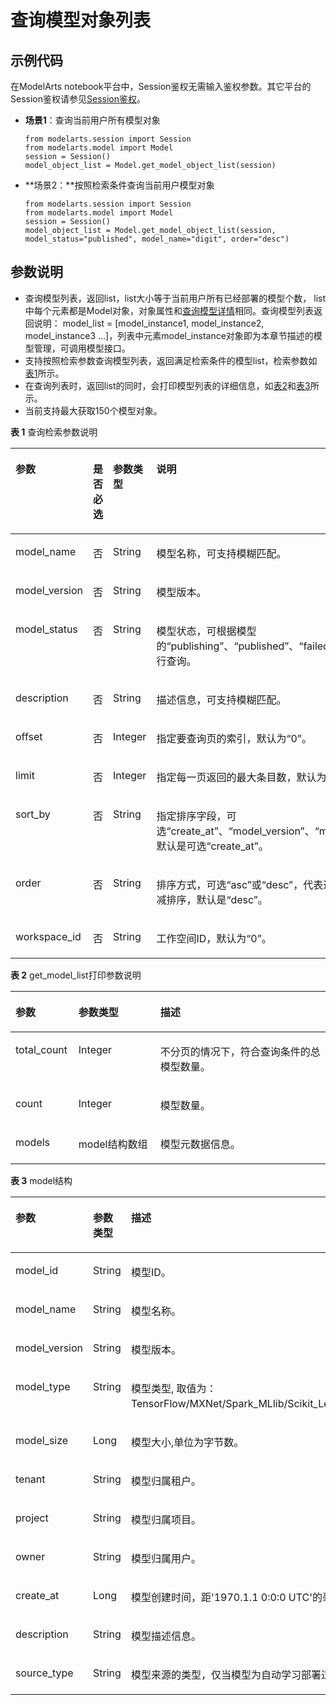 # 查询模型对象列表<a name="modelarts_04_0196"></a>

## 示例代码<a name="zh-cn_topic_0160574220_section39592964819"></a>

在ModelArts notebook平台中，Session鉴权无需输入鉴权参数。其它平台的Session鉴权请参见[Session鉴权](Session鉴权概述.md)。

-   **场景1**：查询当前用户所有模型对象

    ```
    from modelarts.session import Session
    from modelarts.model import Model
    session = Session()
    model_object_list = Model.get_model_object_list(session)
    ```


-   **场景2：**按照检索条件查询当前用户模型对象

    ```
    from modelarts.session import Session
    from modelarts.model import Model
    session = Session()
    model_object_list = Model.get_model_object_list(session, model_status="published", model_name="digit", order="desc")
    ```


## 参数说明<a name="zh-cn_topic_0160574220_section483612415818"></a>

-   查询模型列表，返回list，list大小等于当前用户所有已经部署的模型个数， list中每个元素都是Model对象，对象属性和[查询模型详情](查询模型详情.md)相同。查询模型列表返回说明： model\_list = \[model\_instance1, model\_instance2, model\_instance3 ...\]，列表中元素model\_instance对象即为本章节描述的模型管理，可调用模型接口。
-   支持按照检索参数查询模型列表，返回满足检索条件的模型list，检索参数如[表1](#zh-cn_topic_0160574220_table2918868102420)所示。
-   在查询列表时，返回list的同时，会打印模型列表的详细信息，如[表2](#zh-cn_topic_0160574220_table1954662185412)和[表3](#zh-cn_topic_0160574220_table1198992710540)所示。
-   当前支持最大获取150个模型对象。

**表 1**  查询检索参数说明

<a name="zh-cn_topic_0160574220_table2918868102420"></a>
<table><thead align="left"><tr id="zh-cn_topic_0160574220_row46282814102420"><th class="cellrowborder" valign="top" width="17.96%" id="mcps1.2.5.1.1"><p id="zh-cn_topic_0160574220_p58767362102449"><a name="zh-cn_topic_0160574220_p58767362102449"></a><a name="zh-cn_topic_0160574220_p58767362102449"></a>参数</p>
</th>
<th class="cellrowborder" valign="top" width="12.280000000000001%" id="mcps1.2.5.1.2"><p id="zh-cn_topic_0160574220_p62535864102449"><a name="zh-cn_topic_0160574220_p62535864102449"></a><a name="zh-cn_topic_0160574220_p62535864102449"></a>是否必选</p>
</th>
<th class="cellrowborder" valign="top" width="12.809999999999999%" id="mcps1.2.5.1.3"><p id="zh-cn_topic_0160574220_p32240260102449"><a name="zh-cn_topic_0160574220_p32240260102449"></a><a name="zh-cn_topic_0160574220_p32240260102449"></a>参数类型</p>
</th>
<th class="cellrowborder" valign="top" width="56.95%" id="mcps1.2.5.1.4"><p id="zh-cn_topic_0160574220_p61324235102449"><a name="zh-cn_topic_0160574220_p61324235102449"></a><a name="zh-cn_topic_0160574220_p61324235102449"></a>说明</p>
</th>
</tr>
</thead>
<tbody><tr id="zh-cn_topic_0160574220_row55399715102420"><td class="cellrowborder" valign="top" width="17.96%" headers="mcps1.2.5.1.1 "><p id="zh-cn_topic_0160574220_p032273713366"><a name="zh-cn_topic_0160574220_p032273713366"></a><a name="zh-cn_topic_0160574220_p032273713366"></a>model_name</p>
</td>
<td class="cellrowborder" valign="top" width="12.280000000000001%" headers="mcps1.2.5.1.2 "><p id="zh-cn_topic_0160574220_p73258373366"><a name="zh-cn_topic_0160574220_p73258373366"></a><a name="zh-cn_topic_0160574220_p73258373366"></a>否</p>
</td>
<td class="cellrowborder" valign="top" width="12.809999999999999%" headers="mcps1.2.5.1.3 "><p id="zh-cn_topic_0160574220_p232723763614"><a name="zh-cn_topic_0160574220_p232723763614"></a><a name="zh-cn_topic_0160574220_p232723763614"></a>String</p>
</td>
<td class="cellrowborder" valign="top" width="56.95%" headers="mcps1.2.5.1.4 "><p id="zh-cn_topic_0160574220_p173291637153620"><a name="zh-cn_topic_0160574220_p173291637153620"></a><a name="zh-cn_topic_0160574220_p173291637153620"></a>模型名称，可支持模糊匹配。</p>
</td>
</tr>
<tr id="zh-cn_topic_0160574220_row17457519102420"><td class="cellrowborder" valign="top" width="17.96%" headers="mcps1.2.5.1.1 "><p id="zh-cn_topic_0160574220_p633310373369"><a name="zh-cn_topic_0160574220_p633310373369"></a><a name="zh-cn_topic_0160574220_p633310373369"></a>model_version</p>
</td>
<td class="cellrowborder" valign="top" width="12.280000000000001%" headers="mcps1.2.5.1.2 "><p id="zh-cn_topic_0160574220_p10334153763618"><a name="zh-cn_topic_0160574220_p10334153763618"></a><a name="zh-cn_topic_0160574220_p10334153763618"></a>否</p>
</td>
<td class="cellrowborder" valign="top" width="12.809999999999999%" headers="mcps1.2.5.1.3 "><p id="zh-cn_topic_0160574220_p10337173753615"><a name="zh-cn_topic_0160574220_p10337173753615"></a><a name="zh-cn_topic_0160574220_p10337173753615"></a>String</p>
</td>
<td class="cellrowborder" valign="top" width="56.95%" headers="mcps1.2.5.1.4 "><p id="zh-cn_topic_0160574220_p153391237143610"><a name="zh-cn_topic_0160574220_p153391237143610"></a><a name="zh-cn_topic_0160574220_p153391237143610"></a>模型版本。</p>
</td>
</tr>
<tr id="zh-cn_topic_0160574220_row18276139113012"><td class="cellrowborder" valign="top" width="17.96%" headers="mcps1.2.5.1.1 "><p id="zh-cn_topic_0160574220_p1427689133019"><a name="zh-cn_topic_0160574220_p1427689133019"></a><a name="zh-cn_topic_0160574220_p1427689133019"></a>model_status</p>
</td>
<td class="cellrowborder" valign="top" width="12.280000000000001%" headers="mcps1.2.5.1.2 "><p id="zh-cn_topic_0160574220_p1346282320309"><a name="zh-cn_topic_0160574220_p1346282320309"></a><a name="zh-cn_topic_0160574220_p1346282320309"></a>否</p>
</td>
<td class="cellrowborder" valign="top" width="12.809999999999999%" headers="mcps1.2.5.1.3 "><p id="zh-cn_topic_0160574220_p124651223153017"><a name="zh-cn_topic_0160574220_p124651223153017"></a><a name="zh-cn_topic_0160574220_p124651223153017"></a>String</p>
</td>
<td class="cellrowborder" valign="top" width="56.95%" headers="mcps1.2.5.1.4 "><p id="zh-cn_topic_0160574220_p4138143053012"><a name="zh-cn_topic_0160574220_p4138143053012"></a><a name="zh-cn_topic_0160574220_p4138143053012"></a>模型状态，可根据模型的<span class="parmname" id="parmname11782138192417"><a name="parmname11782138192417"></a><a name="parmname11782138192417"></a>“publishing”</span>、<span class="parmname" id="parmname26041112192410"><a name="parmname26041112192410"></a><a name="parmname26041112192410"></a>“published”</span>、<span class="parmname" id="parmname3756166248"><a name="parmname3756166248"></a><a name="parmname3756166248"></a>“failed”</span>三种状态执行查询。</p>
</td>
</tr>
<tr id="zh-cn_topic_0160574220_row14692786102420"><td class="cellrowborder" valign="top" width="17.96%" headers="mcps1.2.5.1.1 "><p id="zh-cn_topic_0160574220_p4343143713369"><a name="zh-cn_topic_0160574220_p4343143713369"></a><a name="zh-cn_topic_0160574220_p4343143713369"></a>description</p>
</td>
<td class="cellrowborder" valign="top" width="12.280000000000001%" headers="mcps1.2.5.1.2 "><p id="zh-cn_topic_0160574220_p183451737133617"><a name="zh-cn_topic_0160574220_p183451737133617"></a><a name="zh-cn_topic_0160574220_p183451737133617"></a>否</p>
</td>
<td class="cellrowborder" valign="top" width="12.809999999999999%" headers="mcps1.2.5.1.3 "><p id="zh-cn_topic_0160574220_p1934783743610"><a name="zh-cn_topic_0160574220_p1934783743610"></a><a name="zh-cn_topic_0160574220_p1934783743610"></a>String</p>
</td>
<td class="cellrowborder" valign="top" width="56.95%" headers="mcps1.2.5.1.4 "><p id="zh-cn_topic_0160574220_p1435093723618"><a name="zh-cn_topic_0160574220_p1435093723618"></a><a name="zh-cn_topic_0160574220_p1435093723618"></a>描述信息，可支持模糊匹配。</p>
</td>
</tr>
<tr id="zh-cn_topic_0160574220_row64535694102420"><td class="cellrowborder" valign="top" width="17.96%" headers="mcps1.2.5.1.1 "><p id="zh-cn_topic_0160574220_p7353143716365"><a name="zh-cn_topic_0160574220_p7353143716365"></a><a name="zh-cn_topic_0160574220_p7353143716365"></a>offset</p>
</td>
<td class="cellrowborder" valign="top" width="12.280000000000001%" headers="mcps1.2.5.1.2 "><p id="zh-cn_topic_0160574220_p63561237183614"><a name="zh-cn_topic_0160574220_p63561237183614"></a><a name="zh-cn_topic_0160574220_p63561237183614"></a>否</p>
</td>
<td class="cellrowborder" valign="top" width="12.809999999999999%" headers="mcps1.2.5.1.3 "><p id="zh-cn_topic_0160574220_p193582037143618"><a name="zh-cn_topic_0160574220_p193582037143618"></a><a name="zh-cn_topic_0160574220_p193582037143618"></a>Integer</p>
</td>
<td class="cellrowborder" valign="top" width="56.95%" headers="mcps1.2.5.1.4 "><p id="zh-cn_topic_0160574220_p15361137193610"><a name="zh-cn_topic_0160574220_p15361137193610"></a><a name="zh-cn_topic_0160574220_p15361137193610"></a>指定要查询页的索引，默认为<span class="parmname" id="parmname935184711246"><a name="parmname935184711246"></a><a name="parmname935184711246"></a>“0”</span>。</p>
</td>
</tr>
<tr id="zh-cn_topic_0160574220_row32737003102420"><td class="cellrowborder" valign="top" width="17.96%" headers="mcps1.2.5.1.1 "><p id="zh-cn_topic_0160574220_p193633378362"><a name="zh-cn_topic_0160574220_p193633378362"></a><a name="zh-cn_topic_0160574220_p193633378362"></a>limit</p>
</td>
<td class="cellrowborder" valign="top" width="12.280000000000001%" headers="mcps1.2.5.1.2 "><p id="zh-cn_topic_0160574220_p12366113711366"><a name="zh-cn_topic_0160574220_p12366113711366"></a><a name="zh-cn_topic_0160574220_p12366113711366"></a>否</p>
</td>
<td class="cellrowborder" valign="top" width="12.809999999999999%" headers="mcps1.2.5.1.3 "><p id="zh-cn_topic_0160574220_p1368173713364"><a name="zh-cn_topic_0160574220_p1368173713364"></a><a name="zh-cn_topic_0160574220_p1368173713364"></a>Integer</p>
</td>
<td class="cellrowborder" valign="top" width="56.95%" headers="mcps1.2.5.1.4 "><p id="zh-cn_topic_0160574220_p33701437133612"><a name="zh-cn_topic_0160574220_p33701437133612"></a><a name="zh-cn_topic_0160574220_p33701437133612"></a>指定每一页返回的最大条目数，默认为<span class="parmname" id="parmname051186152513"><a name="parmname051186152513"></a><a name="parmname051186152513"></a>“280”</span>。</p>
</td>
</tr>
<tr id="zh-cn_topic_0160574220_row21262393102420"><td class="cellrowborder" valign="top" width="17.96%" headers="mcps1.2.5.1.1 "><p id="zh-cn_topic_0160574220_p19826207163712"><a name="zh-cn_topic_0160574220_p19826207163712"></a><a name="zh-cn_topic_0160574220_p19826207163712"></a>sort_by</p>
</td>
<td class="cellrowborder" valign="top" width="12.280000000000001%" headers="mcps1.2.5.1.2 "><p id="zh-cn_topic_0160574220_p1682827203720"><a name="zh-cn_topic_0160574220_p1682827203720"></a><a name="zh-cn_topic_0160574220_p1682827203720"></a>否</p>
</td>
<td class="cellrowborder" valign="top" width="12.809999999999999%" headers="mcps1.2.5.1.3 "><p id="zh-cn_topic_0160574220_p28301979378"><a name="zh-cn_topic_0160574220_p28301979378"></a><a name="zh-cn_topic_0160574220_p28301979378"></a>String</p>
</td>
<td class="cellrowborder" valign="top" width="56.95%" headers="mcps1.2.5.1.4 "><p id="zh-cn_topic_0160574220_p1983417703719"><a name="zh-cn_topic_0160574220_p1983417703719"></a><a name="zh-cn_topic_0160574220_p1983417703719"></a>指定排序字段，可选<span class="parmvalue" id="parmvalue221684035111"><a name="parmvalue221684035111"></a><a name="parmvalue221684035111"></a>“create_at”</span>、<span class="parmvalue" id="parmvalue1615594475119"><a name="parmvalue1615594475119"></a><a name="parmvalue1615594475119"></a>“model_version”</span>、<span class="parmvalue" id="parmvalue1534417472511"><a name="parmvalue1534417472511"></a><a name="parmvalue1534417472511"></a>“model_size”</span>，默认是可选<span class="parmname" id="parmname12707142717246"><a name="parmname12707142717246"></a><a name="parmname12707142717246"></a>“create_at”</span>。</p>
</td>
</tr>
<tr id="zh-cn_topic_0160574220_row770125319364"><td class="cellrowborder" valign="top" width="17.96%" headers="mcps1.2.5.1.1 "><p id="zh-cn_topic_0160574220_p583714716371"><a name="zh-cn_topic_0160574220_p583714716371"></a><a name="zh-cn_topic_0160574220_p583714716371"></a>order</p>
</td>
<td class="cellrowborder" valign="top" width="12.280000000000001%" headers="mcps1.2.5.1.2 "><p id="zh-cn_topic_0160574220_p683967153712"><a name="zh-cn_topic_0160574220_p683967153712"></a><a name="zh-cn_topic_0160574220_p683967153712"></a>否</p>
</td>
<td class="cellrowborder" valign="top" width="12.809999999999999%" headers="mcps1.2.5.1.3 "><p id="zh-cn_topic_0160574220_p684214743715"><a name="zh-cn_topic_0160574220_p684214743715"></a><a name="zh-cn_topic_0160574220_p684214743715"></a>String</p>
</td>
<td class="cellrowborder" valign="top" width="56.95%" headers="mcps1.2.5.1.4 "><p id="zh-cn_topic_0160574220_p7845157183717"><a name="zh-cn_topic_0160574220_p7845157183717"></a><a name="zh-cn_topic_0160574220_p7845157183717"></a>排序方式，可选<span class="parmvalue" id="parmvalue1072995020514"><a name="parmvalue1072995020514"></a><a name="parmvalue1072995020514"></a>“asc”</span>或<span class="parmvalue" id="parmvalue370817538516"><a name="parmvalue370817538516"></a><a name="parmvalue370817538516"></a>“desc”</span>，代表递增排序及递减排序，默认是<span class="parmname" id="parmname17381113662415"><a name="parmname17381113662415"></a><a name="parmname17381113662415"></a>“desc”</span>。</p>
</td>
</tr>
<tr id="zh-cn_topic_0160574220_row166652375170"><td class="cellrowborder" valign="top" width="17.96%" headers="mcps1.2.5.1.1 "><p id="zh-cn_topic_0160574220_p134631412111013"><a name="zh-cn_topic_0160574220_p134631412111013"></a><a name="zh-cn_topic_0160574220_p134631412111013"></a>workspace_id</p>
</td>
<td class="cellrowborder" valign="top" width="12.280000000000001%" headers="mcps1.2.5.1.2 "><p id="zh-cn_topic_0160574220_p11463512151015"><a name="zh-cn_topic_0160574220_p11463512151015"></a><a name="zh-cn_topic_0160574220_p11463512151015"></a>否</p>
</td>
<td class="cellrowborder" valign="top" width="12.809999999999999%" headers="mcps1.2.5.1.3 "><p id="zh-cn_topic_0160574220_p44631112201017"><a name="zh-cn_topic_0160574220_p44631112201017"></a><a name="zh-cn_topic_0160574220_p44631112201017"></a>String</p>
</td>
<td class="cellrowborder" valign="top" width="56.95%" headers="mcps1.2.5.1.4 "><p id="zh-cn_topic_0160574220_p1246391218106"><a name="zh-cn_topic_0160574220_p1246391218106"></a><a name="zh-cn_topic_0160574220_p1246391218106"></a>工作空间ID，默认为<span class="parmname" id="parmname1229021914257"><a name="parmname1229021914257"></a><a name="parmname1229021914257"></a>“0”</span>。</p>
</td>
</tr>
</tbody>
</table>

**表 2**  get\_model\_list打印参数说明

<a name="zh-cn_topic_0160574220_table1954662185412"></a>
<table><thead align="left"><tr id="zh-cn_topic_0160574220_row555142175415"><th class="cellrowborder" valign="top" width="20%" id="mcps1.2.4.1.1"><p id="zh-cn_topic_0160574220_p1155315211549"><a name="zh-cn_topic_0160574220_p1155315211549"></a><a name="zh-cn_topic_0160574220_p1155315211549"></a>参数</p>
</th>
<th class="cellrowborder" valign="top" width="26%" id="mcps1.2.4.1.2"><p id="zh-cn_topic_0160574220_p1355662195410"><a name="zh-cn_topic_0160574220_p1355662195410"></a><a name="zh-cn_topic_0160574220_p1355662195410"></a>参数类型</p>
</th>
<th class="cellrowborder" valign="top" width="54%" id="mcps1.2.4.1.3"><p id="zh-cn_topic_0160574220_p1055820214544"><a name="zh-cn_topic_0160574220_p1055820214544"></a><a name="zh-cn_topic_0160574220_p1055820214544"></a>描述</p>
</th>
</tr>
</thead>
<tbody><tr id="zh-cn_topic_0160574220_row848065273113"><td class="cellrowborder" valign="top" width="20%" headers="mcps1.2.4.1.1 "><p id="zh-cn_topic_0160574220_p248155213111"><a name="zh-cn_topic_0160574220_p248155213111"></a><a name="zh-cn_topic_0160574220_p248155213111"></a>total_count</p>
</td>
<td class="cellrowborder" valign="top" width="26%" headers="mcps1.2.4.1.2 "><p id="zh-cn_topic_0160574220_p114812052153117"><a name="zh-cn_topic_0160574220_p114812052153117"></a><a name="zh-cn_topic_0160574220_p114812052153117"></a>Integer</p>
</td>
<td class="cellrowborder" valign="top" width="54%" headers="mcps1.2.4.1.3 "><p id="zh-cn_topic_0160574220_p174811352103111"><a name="zh-cn_topic_0160574220_p174811352103111"></a><a name="zh-cn_topic_0160574220_p174811352103111"></a>不分页的情况下，符合查询条件的总模型数量。</p>
</td>
</tr>
<tr id="zh-cn_topic_0160574220_row1560152115412"><td class="cellrowborder" valign="top" width="20%" headers="mcps1.2.4.1.1 "><p id="zh-cn_topic_0160574220_p1656210235418"><a name="zh-cn_topic_0160574220_p1656210235418"></a><a name="zh-cn_topic_0160574220_p1656210235418"></a>count</p>
</td>
<td class="cellrowborder" valign="top" width="26%" headers="mcps1.2.4.1.2 "><p id="zh-cn_topic_0160574220_p2056412225411"><a name="zh-cn_topic_0160574220_p2056412225411"></a><a name="zh-cn_topic_0160574220_p2056412225411"></a>Integer</p>
</td>
<td class="cellrowborder" valign="top" width="54%" headers="mcps1.2.4.1.3 "><p id="zh-cn_topic_0160574220_p15651629549"><a name="zh-cn_topic_0160574220_p15651629549"></a><a name="zh-cn_topic_0160574220_p15651629549"></a>模型数量。</p>
</td>
</tr>
<tr id="zh-cn_topic_0160574220_row17566112185418"><td class="cellrowborder" valign="top" width="20%" headers="mcps1.2.4.1.1 "><p id="zh-cn_topic_0160574220_p956913235417"><a name="zh-cn_topic_0160574220_p956913235417"></a><a name="zh-cn_topic_0160574220_p956913235417"></a>models</p>
</td>
<td class="cellrowborder" valign="top" width="26%" headers="mcps1.2.4.1.2 "><p id="zh-cn_topic_0160574220_p145716225416"><a name="zh-cn_topic_0160574220_p145716225416"></a><a name="zh-cn_topic_0160574220_p145716225416"></a>model结构数组</p>
</td>
<td class="cellrowborder" valign="top" width="54%" headers="mcps1.2.4.1.3 "><p id="zh-cn_topic_0160574220_p1657311215420"><a name="zh-cn_topic_0160574220_p1657311215420"></a><a name="zh-cn_topic_0160574220_p1657311215420"></a>模型元数据信息。</p>
</td>
</tr>
</tbody>
</table>

**表 3**  model结构

<a name="zh-cn_topic_0160574220_table1198992710540"></a>
<table><thead align="left"><tr id="zh-cn_topic_0160574220_row129943277545"><th class="cellrowborder" valign="top" width="20%" id="mcps1.2.4.1.1"><p id="zh-cn_topic_0160574220_p13997192714544"><a name="zh-cn_topic_0160574220_p13997192714544"></a><a name="zh-cn_topic_0160574220_p13997192714544"></a>参数</p>
</th>
<th class="cellrowborder" valign="top" width="16.48%" id="mcps1.2.4.1.2"><p id="zh-cn_topic_0160574220_p120128155419"><a name="zh-cn_topic_0160574220_p120128155419"></a><a name="zh-cn_topic_0160574220_p120128155419"></a>参数类型</p>
</th>
<th class="cellrowborder" valign="top" width="63.519999999999996%" id="mcps1.2.4.1.3"><p id="zh-cn_topic_0160574220_p1821528145411"><a name="zh-cn_topic_0160574220_p1821528145411"></a><a name="zh-cn_topic_0160574220_p1821528145411"></a>描述</p>
</th>
</tr>
</thead>
<tbody><tr id="zh-cn_topic_0160574220_row1252028165418"><td class="cellrowborder" valign="top" width="20%" headers="mcps1.2.4.1.1 "><p id="zh-cn_topic_0160574220_p87228135417"><a name="zh-cn_topic_0160574220_p87228135417"></a><a name="zh-cn_topic_0160574220_p87228135417"></a>model_id</p>
</td>
<td class="cellrowborder" valign="top" width="16.48%" headers="mcps1.2.4.1.2 "><p id="zh-cn_topic_0160574220_p8101228145417"><a name="zh-cn_topic_0160574220_p8101228145417"></a><a name="zh-cn_topic_0160574220_p8101228145417"></a>String</p>
</td>
<td class="cellrowborder" valign="top" width="63.519999999999996%" headers="mcps1.2.4.1.3 "><p id="zh-cn_topic_0160574220_p711182814549"><a name="zh-cn_topic_0160574220_p711182814549"></a><a name="zh-cn_topic_0160574220_p711182814549"></a>模型ID。</p>
</td>
</tr>
<tr id="zh-cn_topic_0160574220_row012112817546"><td class="cellrowborder" valign="top" width="20%" headers="mcps1.2.4.1.1 "><p id="zh-cn_topic_0160574220_p6148282540"><a name="zh-cn_topic_0160574220_p6148282540"></a><a name="zh-cn_topic_0160574220_p6148282540"></a>model_name</p>
</td>
<td class="cellrowborder" valign="top" width="16.48%" headers="mcps1.2.4.1.2 "><p id="zh-cn_topic_0160574220_p31602825420"><a name="zh-cn_topic_0160574220_p31602825420"></a><a name="zh-cn_topic_0160574220_p31602825420"></a>String</p>
</td>
<td class="cellrowborder" valign="top" width="63.519999999999996%" headers="mcps1.2.4.1.3 "><p id="zh-cn_topic_0160574220_p161852845411"><a name="zh-cn_topic_0160574220_p161852845411"></a><a name="zh-cn_topic_0160574220_p161852845411"></a>模型名称。</p>
</td>
</tr>
<tr id="zh-cn_topic_0160574220_row16191728145416"><td class="cellrowborder" valign="top" width="20%" headers="mcps1.2.4.1.1 "><p id="zh-cn_topic_0160574220_p192172820548"><a name="zh-cn_topic_0160574220_p192172820548"></a><a name="zh-cn_topic_0160574220_p192172820548"></a>model_version</p>
</td>
<td class="cellrowborder" valign="top" width="16.48%" headers="mcps1.2.4.1.2 "><p id="zh-cn_topic_0160574220_p622528175416"><a name="zh-cn_topic_0160574220_p622528175416"></a><a name="zh-cn_topic_0160574220_p622528175416"></a>String</p>
</td>
<td class="cellrowborder" valign="top" width="63.519999999999996%" headers="mcps1.2.4.1.3 "><p id="zh-cn_topic_0160574220_p624172818545"><a name="zh-cn_topic_0160574220_p624172818545"></a><a name="zh-cn_topic_0160574220_p624172818545"></a>模型版本。</p>
</td>
</tr>
<tr id="zh-cn_topic_0160574220_row1525142811547"><td class="cellrowborder" valign="top" width="20%" headers="mcps1.2.4.1.1 "><p id="zh-cn_topic_0160574220_p327728165415"><a name="zh-cn_topic_0160574220_p327728165415"></a><a name="zh-cn_topic_0160574220_p327728165415"></a>model_type</p>
</td>
<td class="cellrowborder" valign="top" width="16.48%" headers="mcps1.2.4.1.2 "><p id="zh-cn_topic_0160574220_p1329428145418"><a name="zh-cn_topic_0160574220_p1329428145418"></a><a name="zh-cn_topic_0160574220_p1329428145418"></a>String</p>
</td>
<td class="cellrowborder" valign="top" width="63.519999999999996%" headers="mcps1.2.4.1.3 "><p id="zh-cn_topic_0160574220_p63142815415"><a name="zh-cn_topic_0160574220_p63142815415"></a><a name="zh-cn_topic_0160574220_p63142815415"></a>模型类型, 取值为：TensorFlow/MXNet/Spark_MLlib/Scikit_Learn/XGBoost/MindSpore/Image/PyTorch。</p>
</td>
</tr>
<tr id="zh-cn_topic_0160574220_row132128115411"><td class="cellrowborder" valign="top" width="20%" headers="mcps1.2.4.1.1 "><p id="zh-cn_topic_0160574220_p533528195413"><a name="zh-cn_topic_0160574220_p533528195413"></a><a name="zh-cn_topic_0160574220_p533528195413"></a>model_size</p>
</td>
<td class="cellrowborder" valign="top" width="16.48%" headers="mcps1.2.4.1.2 "><p id="zh-cn_topic_0160574220_p337528165418"><a name="zh-cn_topic_0160574220_p337528165418"></a><a name="zh-cn_topic_0160574220_p337528165418"></a>Long</p>
</td>
<td class="cellrowborder" valign="top" width="63.519999999999996%" headers="mcps1.2.4.1.3 "><p id="zh-cn_topic_0160574220_p203813280543"><a name="zh-cn_topic_0160574220_p203813280543"></a><a name="zh-cn_topic_0160574220_p203813280543"></a>模型大小,单位为字节数。</p>
</td>
</tr>
<tr id="zh-cn_topic_0160574220_row133919286541"><td class="cellrowborder" valign="top" width="20%" headers="mcps1.2.4.1.1 "><p id="zh-cn_topic_0160574220_p9416286543"><a name="zh-cn_topic_0160574220_p9416286543"></a><a name="zh-cn_topic_0160574220_p9416286543"></a>tenant</p>
</td>
<td class="cellrowborder" valign="top" width="16.48%" headers="mcps1.2.4.1.2 "><p id="zh-cn_topic_0160574220_p114362817541"><a name="zh-cn_topic_0160574220_p114362817541"></a><a name="zh-cn_topic_0160574220_p114362817541"></a>String</p>
</td>
<td class="cellrowborder" valign="top" width="63.519999999999996%" headers="mcps1.2.4.1.3 "><p id="zh-cn_topic_0160574220_p1445228205417"><a name="zh-cn_topic_0160574220_p1445228205417"></a><a name="zh-cn_topic_0160574220_p1445228205417"></a>模型归属租户。</p>
</td>
</tr>
<tr id="zh-cn_topic_0160574220_row246122815417"><td class="cellrowborder" valign="top" width="20%" headers="mcps1.2.4.1.1 "><p id="zh-cn_topic_0160574220_p848112835416"><a name="zh-cn_topic_0160574220_p848112835416"></a><a name="zh-cn_topic_0160574220_p848112835416"></a>project</p>
</td>
<td class="cellrowborder" valign="top" width="16.48%" headers="mcps1.2.4.1.2 "><p id="zh-cn_topic_0160574220_p1849202845413"><a name="zh-cn_topic_0160574220_p1849202845413"></a><a name="zh-cn_topic_0160574220_p1849202845413"></a>String</p>
</td>
<td class="cellrowborder" valign="top" width="63.519999999999996%" headers="mcps1.2.4.1.3 "><p id="zh-cn_topic_0160574220_p1951528105412"><a name="zh-cn_topic_0160574220_p1951528105412"></a><a name="zh-cn_topic_0160574220_p1951528105412"></a>模型归属项目。</p>
</td>
</tr>
<tr id="zh-cn_topic_0160574220_row1052028205417"><td class="cellrowborder" valign="top" width="20%" headers="mcps1.2.4.1.1 "><p id="zh-cn_topic_0160574220_p20542289540"><a name="zh-cn_topic_0160574220_p20542289540"></a><a name="zh-cn_topic_0160574220_p20542289540"></a>owner</p>
</td>
<td class="cellrowborder" valign="top" width="16.48%" headers="mcps1.2.4.1.2 "><p id="zh-cn_topic_0160574220_p256328145419"><a name="zh-cn_topic_0160574220_p256328145419"></a><a name="zh-cn_topic_0160574220_p256328145419"></a>String</p>
</td>
<td class="cellrowborder" valign="top" width="63.519999999999996%" headers="mcps1.2.4.1.3 "><p id="zh-cn_topic_0160574220_p659122855415"><a name="zh-cn_topic_0160574220_p659122855415"></a><a name="zh-cn_topic_0160574220_p659122855415"></a>模型归属用户。</p>
</td>
</tr>
<tr id="zh-cn_topic_0160574220_row66052812541"><td class="cellrowborder" valign="top" width="20%" headers="mcps1.2.4.1.1 "><p id="zh-cn_topic_0160574220_p106262895412"><a name="zh-cn_topic_0160574220_p106262895412"></a><a name="zh-cn_topic_0160574220_p106262895412"></a>create_at</p>
</td>
<td class="cellrowborder" valign="top" width="16.48%" headers="mcps1.2.4.1.2 "><p id="zh-cn_topic_0160574220_p2645289548"><a name="zh-cn_topic_0160574220_p2645289548"></a><a name="zh-cn_topic_0160574220_p2645289548"></a>Long</p>
</td>
<td class="cellrowborder" valign="top" width="63.519999999999996%" headers="mcps1.2.4.1.3 "><p id="zh-cn_topic_0160574220_p26692819547"><a name="zh-cn_topic_0160574220_p26692819547"></a><a name="zh-cn_topic_0160574220_p26692819547"></a>模型创建时间，距'1970.1.1 0:0:0 UTC'的毫秒数。</p>
</td>
</tr>
<tr id="zh-cn_topic_0160574220_row16717283548"><td class="cellrowborder" valign="top" width="20%" headers="mcps1.2.4.1.1 "><p id="zh-cn_topic_0160574220_p1469152895410"><a name="zh-cn_topic_0160574220_p1469152895410"></a><a name="zh-cn_topic_0160574220_p1469152895410"></a>description</p>
</td>
<td class="cellrowborder" valign="top" width="16.48%" headers="mcps1.2.4.1.2 "><p id="zh-cn_topic_0160574220_p271192865410"><a name="zh-cn_topic_0160574220_p271192865410"></a><a name="zh-cn_topic_0160574220_p271192865410"></a>String</p>
</td>
<td class="cellrowborder" valign="top" width="63.519999999999996%" headers="mcps1.2.4.1.3 "><p id="zh-cn_topic_0160574220_p272102895411"><a name="zh-cn_topic_0160574220_p272102895411"></a><a name="zh-cn_topic_0160574220_p272102895411"></a>模型描述信息。</p>
</td>
</tr>
<tr id="zh-cn_topic_0160574220_row138991631274"><td class="cellrowborder" valign="top" width="20%" headers="mcps1.2.4.1.1 "><p id="zh-cn_topic_0160574220_p11899193975"><a name="zh-cn_topic_0160574220_p11899193975"></a><a name="zh-cn_topic_0160574220_p11899193975"></a>source_type</p>
</td>
<td class="cellrowborder" valign="top" width="16.48%" headers="mcps1.2.4.1.2 "><p id="zh-cn_topic_0160574220_p158991831578"><a name="zh-cn_topic_0160574220_p158991831578"></a><a name="zh-cn_topic_0160574220_p158991831578"></a>String</p>
</td>
<td class="cellrowborder" valign="top" width="63.519999999999996%" headers="mcps1.2.4.1.3 "><p id="zh-cn_topic_0160574220_p1289913316712"><a name="zh-cn_topic_0160574220_p1289913316712"></a><a name="zh-cn_topic_0160574220_p1289913316712"></a>模型来源的类型，仅当模型为自动学习部署过来时有值，取值为auto。</p>
</td>
</tr>
</tbody>
</table>

